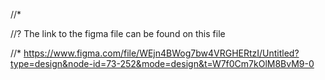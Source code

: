 //*

//? The link to the figma file can be found on this file

//* <https://www.figma.com/file/WEjn4BWog7bw4VRGHERtzI/Untitled?type=design&node-id=73-252&mode=design&t=W7f0Cm7kOlM8BvM9-0>
